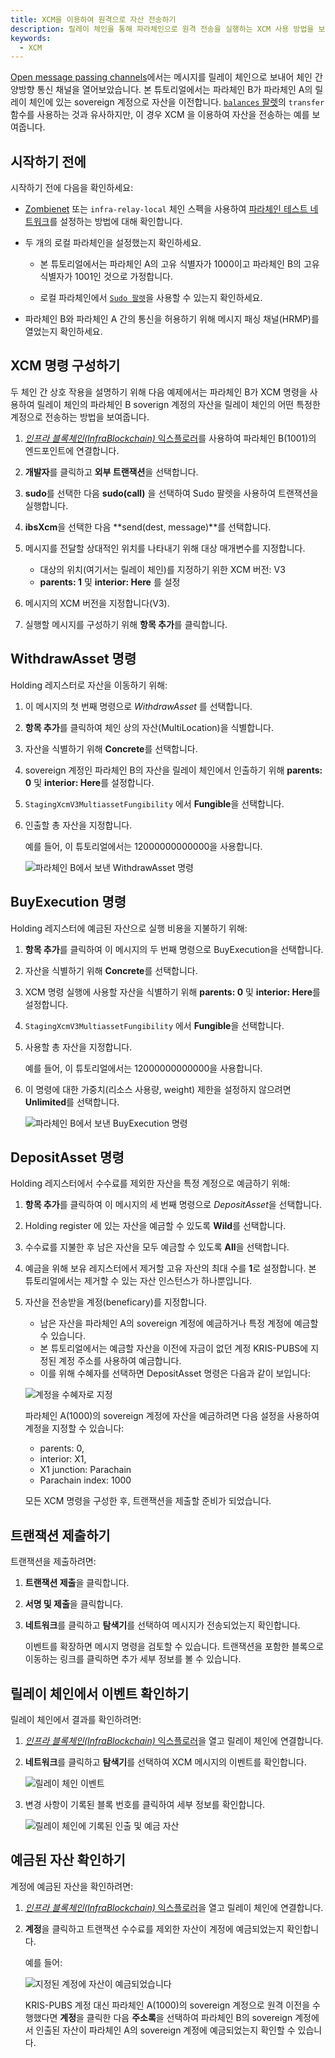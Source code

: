 ```yaml
---
title: XCM을 이용하여 원격으로 자산 전송하기
description: 릴레이 체인을 통해 파라체인으로 원격 전송을 실행하는 XCM 사용 방법을 보여줍니다.
keywords:
  - XCM
---
```


[Open message passing channels](./open-message-passing-channels.md)에서는 메시지를 릴레이 체인으로 보내어 체인 간 양방향 통신 채널을 열어보았습니다. 
본 튜토리얼에서는 파라체인 B가 파라체인 A의 릴레이 체인에 있는 sovereign 계정으로 자산을 이전합니다. [`balances` 팔렛](https://github.com/InfraBlockchain/infrablockspace-sdk/tree/master/substrate/frame/balances)의 `transfer` 함수를 사용하는 것과 유사하지만, 이 경우 XCM 을 이용하여 자산을 전송하는 예를 보여줍니다.

## 시작하기 전에

시작하기 전에 다음을 확인하세요:

- [Zombienet](../test/simulate-parachains.md) 또는 `infra-relay-local` 체인 스펙을 사용하여 [파라체인 테스트 네트워크](./build-a-parachain.md)를 설정하는 방법에 대해 확인합니다.

- 두 개의 로컬 파라체인을 설정했는지 확인하세요.

  - 본 튜토리얼에서는 파라체인 A의 고유 식별자가 1000이고 파라체인 B의 고유 식별자가 1001인 것으로 가정합니다.

  - 로컬 파라체인에서 [`Sudo 팔렛`](https://github.com/InfraBlockchain/infrablockspace-sdk/tree/master/substrate/frame/sudo)을 사용할 수 있는지 확인하세요.

- 파라체인 B와 파라체인 A 간의 통신을 허용하기 위해 메시지 패싱 채널(HRMP)를 열었는지 확인하세요.

## XCM 명령 구성하기

두 체인 간 상호 작용을 설명하기 위해 다음 예제에서는 파라체인 B가 XCM 명령을 사용하여 릴레이 체인의 파라체인 B soverign 계정의 자산을 릴레이 체인의 어떤 특정한 계정으로 전송하는 방법을 보여줍니다.

1. [*인프라 블록체인(InfraBlockchain)* 익스플로러](https://portal.infrablockspace.net)를 사용하여 파라체인 B(1001)의 엔드포인트에 연결합니다.

2. **개발자**를 클릭하고 **외부 트랜잭션**을 선택합니다.

3. **sudo**를 선택한 다음 **sudo(call)** 을 선택하여 Sudo 팔렛을 사용하여 트랜잭션을 실행합니다.

4. **ibsXcm**을 선택한 다음 **send(dest, message)**를 선택합니다.

5. 메시지를 전달할 상대적인 위치를 나타내기 위해 대상 매개변수를 지정합니다.

   - 대상의 위치(여기서는 릴레이 체인)를 지정하기 위한 XCM 버전: V3
   - **parents: 1** 및 **interior: Here** 를 설정

6. 메시지의 XCM 버전을 지정합니다(V3).

7. 실행할 메시지를 구성하기 위해 **항목 추가**를 클릭합니다.

## WithdrawAsset 명령

Holding 레지스터로 자산을 이동하기 위해:

1. 이 메시지의 첫 번째 명령으로 *WithdrawAsset* 를 선택합니다.

2. **항목 추가**를 클릭하여 체인 상의 자산(MultiLocation)을 식별합니다.

3. 자산을 식별하기 위해 **Concrete**를 선택합니다.

4. sovereign 계정인 파라체인 B의 자산을 릴레이 체인에서 인출하기 위해 **parents: 0** 및 **interior: Here**를 설정합니다.

5. `StagingXcmV3MultiassetFungibility` 에서 **Fungible**을 선택합니다.

6. 인출할 총 자산을 지정합니다.

   예를 들어, 이 튜토리얼에서는 12000000000000을 사용합니다.
   
   ![파라체인 B에서 보낸 WithdrawAsset 명령](/media/images/docs/infrablockchain/tutorials/build/transfer-withdraw-asset-instruction-ui.png)

## BuyExecution 명령

Holding 레지스터에 예금된 자산으로 실행 비용을 지불하기 위해:

1. **항목 추가**를 클릭하여 이 메시지의 두 번째 명령으로 BuyExecution을 선택합니다.

2. 자산을 식별하기 위해 **Concrete**를 선택합니다.

3. XCM 명령 실행에 사용할 자산을 식별하기 위해 **parents: 0** 및 **interior: Here**를 설정합니다.

4. `StagingXcmV3MultiassetFungibility` 에서 **Fungible**을 선택합니다.

5. 사용할 총 자산을 지정합니다.
   
   예를 들어, 이 튜토리얼에서는 12000000000000을 사용합니다.

6. 이 명령에 대한 가중치(리소스 사용량, weight) 제한을 설정하지 않으려면 **Unlimited**를 선택합니다.
   
   ![파라체인 B에서 보낸 BuyExecution 명령](/media/images/docs/infrablockchain/tutorials/build/transfer-buy-execution-instruction-ui.png)

## DepositAsset 명령

Holding 레지스터에서 수수료를 제외한 자산을 특정 계정으로 예금하기 위해:

1. **항목 추가**를 클릭하여 이 메시지의 세 번째 명령으로 *DepositAsset*을 선택합니다.

2. Holding register 에 있는 자산을 예금할 수 있도록 **Wild**를 선택합니다.

3. 수수료를 지불한 후 남은 자산을 모두 예금할 수 있도록 **All**을 선택합니다.

4. 예금을 위해 보유 레지스터에서 제거할 고유 자산의 최대 수를 **1**로 설정합니다. 본 튜토리얼에서는 제거할 수 있는 자산 인스턴스가 하나뿐입니다.

1. 자산을 전송받을 계정(beneficary)를 지정합니다.

   - 남은 자산을 파라체인 A의 sovereign 계정에 예금하거나 특정 계정에 예금할 수 있습니다. 
   - 본 튜토리얼에서는 예금할 자산을 이전에 자금이 없던 계정 KRIS-PUBS에 지정된 계정 주소를 사용하여 예금합니다.
   - 이를 위해 수혜자를 선택하면 DepositAsset 명령은 다음과 같이 보입니다:

   ![계정을 수혜자로 지정](/media/images/docs/tutorials/parachains/transfer-deposit-asset-instruction-ui.png)
   
   파라체인 A(1000)의 sovereign 계정에 자산을 예금하려면 다음 설정을 사용하여 계정을 지정할 수 있습니다:
   
   - parents: 0, 
   - interior: X1, 
   - X1 junction: Parachain
   - Parachain index: 1000
  
   모든 XCM 명령을 구성한 후, 트랜잭션을 제출할 준비가 되었습니다.

## 트랜잭션 제출하기

트랜잭션을 제출하려면:

1. **트랜잭션 제출**을 클릭합니다.

1. **서명 및 제출**을 클릭합니다.

1. **네트워크**를 클릭하고 **탐색기**를 선택하여 메시지가 전송되었는지 확인합니다.
   
   이벤트를 확장하면 메시지 명령을 검토할 수 있습니다.
   트랜잭션을 포함한 블록으로 이동하는 링크를 클릭하면 추가 세부 정보를 볼 수 있습니다.

## 릴레이 체인에서 이벤트 확인하기

릴레이 체인에서 결과를 확인하려면:

1. [*인프라 블록체인(InfraBlockchain)* 익스플로러](https://portal.infrablockspace.net)을 열고 릴레이 체인에 연결합니다.

2. **네트워크**를 클릭하고 **탐색기**를 선택하여 XCM 메시지의 이벤트를 확인합니다.
   
   ![릴레이 체인 이벤트](/media/images/docs/infrablockchain/tutorials/build/relay-chain-event-summary.png)

3. 변경 사항이 기록된 블록 번호를 클릭하여 세부 정보를 확인합니다.
   
   ![릴레이 체인에 기록된 인출 및 예금 자산](/media/images/docs/infrablockchain/tutorials/build/relay-chain-block.png)

## 예금된 자산 확인하기

계정에 예금된 자산을 확인하려면:

1. [*인프라 블록체인(InfraBlockchain)* 익스플로러](https://portal.infrablockspace.net)을 열고 릴레이 체인에 연결합니다.

2. **계정**을 클릭하고 트랜잭션 수수료를 제외한 자산이 계정에 예금되었는지 확인합니다.
   
   예를 들어:

   ![지정된 계정에 자산이 예금되었습니다](/media/images/docs/infrablockchain/tutorials/build/transfer-account-funded.png)

   KRIS-PUBS 계정 대신 파라체인 A(1000)의 sovereign 계정으로 원격 이전을 수행했다면 **계정**을 클릭한 다음 **주소록**을 선택하여 파라체인 B의 sovereign 계정에서 인출된 자산이 파라체인 A의 sovereign 계정에 예금되었는지 확인할 수 있습니다.